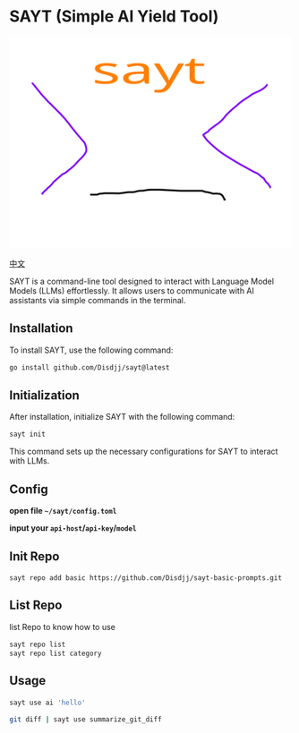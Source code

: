 # SAYT (Simple AI Yield Tool)
![Project Icon](asset/icon.svg)

[中文](asset/README_cn.md)

SAYT is a command-line tool designed to interact with Language Model Models (LLMs) effortlessly. It allows users to communicate with AI assistants via simple commands in the terminal.

## Installation

To install SAYT, use the following command:

```sh
go install github.com/Disdjj/sayt@latest
```

## Initialization

After installation, initialize SAYT with the following command:

```sh
sayt init
```
This command sets up the necessary configurations for SAYT to interact with LLMs.


## Config

**open file `~/sayt/config.toml`**

**input your `api-host`/`api-key`/`model`**

## Init Repo

```shell
sayt repo add basic https://github.com/Disdjj/sayt-basic-prompts.git
```

## List Repo

list Repo to know how to use

```shell
sayt repo list 
sayt repo list category
```

## Usage


```sh
sayt use ai 'hello'
```

```sh
git diff | sayt use summarize_git_diff
```
